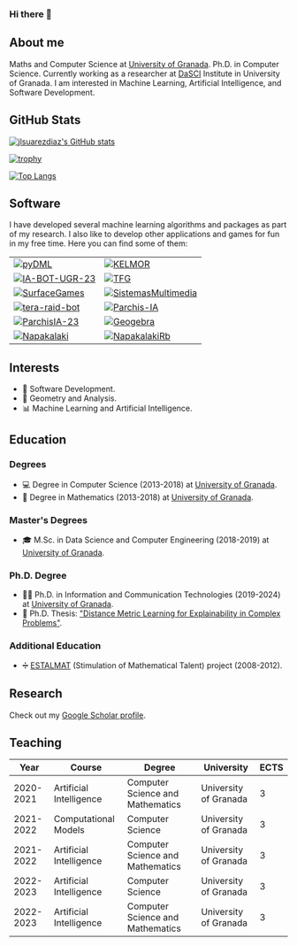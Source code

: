 ### Hi there 👋

<!--
**jlsuarezdiaz/jlsuarezdiaz** is a ✨ _special_ ✨ repository because its `README.md` (this file) appears on your GitHub profile.

Here are some ideas to get you started:

- 🔭 I’m currently working on ...
- 🌱 I’m currently learning ...
- 👯 I’m looking to collaborate on ...
- 🤔 I’m looking for help with ...
- 💬 Ask me about ...
- 📫 How to reach me: ...
- 😄 Pronouns: ...
- ⚡ Fun fact: ...
-->

## About me

Maths and Computer Science at [University of Granada](https://www.ugr.es/). Ph.D. in Computer Science. Currently working as a researcher at [DaSCI](https://dasci.es/) Institute in University of Granada. I am interested in Machine Learning, Artificial Intelligence, and Software Development.

## GitHub Stats

[![jlsuarezdiaz's GitHub stats](https://github-readme-stats.vercel.app/api?username=jlsuarezdiaz&show_icons=true&theme=transparent)](https://github.com/anuraghazra/github-readme-stats)

[![trophy](https://github-profile-trophy.vercel.app/?username=jlsuarezdiaz&rank=-?,-C&theme=transparent)](https://github.com/ryo-ma/github-profile-trophy)

[![Top Langs](https://github-readme-stats.vercel.app/api/top-langs/?username=jlsuarezdiaz&layout=pie&theme=transparent)](https://github.com/anuraghazra/github-readme-stats)

## Software

I have developed several machine learning algorithms and packages as part of my research. I also like to develop other applications and games for fun in my free time. Here you can find some of them:

<style>
  table#repos td {
    border: none !important;
  }
</style>

<table id="repos">
    <tr>
        <td>
            <a href="https://github.com/jlsuarezdiaz/pyDML">
                <img align="center" src="https://github-readme-stats.vercel.app/api/pin/?username=jlsuarezdiaz&repo=pyDML&show_owner=true&description_lines_count=3&theme=transparent" alt="pyDML">
            </a>
        </td>
        <td>
            <a href="https://github.com/jlsuarezdiaz/KELMOR">
                <img align="center"src="https://github-readme-stats.vercel.app/api/pin/?username=jlsuarezdiaz&repo=KELMOR&show_owner=true&description_lines_count=3&theme=transparent" alt="KELMOR">
            </a>
        </td>
    </tr>
    <tr>
        <td>
            <a href="https://github.com/jlsuarezdiaz/IA-BOT-UGR-23">
                <img align="center" src="https://github-readme-stats.vercel.app/api/pin/?username=jlsuarezdiaz&repo=IA-BOT-UGR-23&show_owner=true&description_lines_count=3&theme=transparent" alt="IA-BOT-UGR-23">
            </a>
        </td>
        <td>
            <a href="https://github.com/jlsuarezdiaz/TFG">
                <img align="center"src="https://github-readme-stats.vercel.app/api/pin/?username=jlsuarezdiaz&repo=TFG&show_owner=true&description_lines_count=3&theme=transparent" alt="TFG">
            </a>
        </td>
    </tr>
    <tr>
        <td>
            <a href="https://github.com/jlsuarezdiaz/SurfaceGames">
                <img align="center" src="https://github-readme-stats.vercel.app/api/pin/?username=jlsuarezdiaz&repo=SurfaceGames&show_owner=true&description_lines_count=3&theme=transparent" alt="SurfaceGames">
            </a>
        </td>
        <td>
            <a href="https://github.com/jlsuarezdiaz/SistemasMultimedia">
                <img align="center"src="https://github-readme-stats.vercel.app/api/pin/?username=jlsuarezdiaz&repo=SistemasMultimedia&show_owner=true&description_lines_count=3&theme=transparent" alt="SistemasMultimedia">
            </a>
        </td>
    </tr>
    <tr>
        <td>
            <a href="https://github.com/jlsuarezdiaz/tera-raid-bot">
                <img align="center" src="https://github-readme-stats.vercel.app/api/pin/?username=jlsuarezdiaz&repo=tera-raid-bot&show_owner=true&description_lines_count=3&theme=transparent" alt="tera-raid-bot">
            </a>
        </td>
        <td>
            <a href="https://github.com/jlsuarezdiaz/Parchis-IA">
                <img align="center"src="https://github-readme-stats.vercel.app/api/pin/?username=jlsuarezdiaz&repo=Parchis-IA&show_owner=true&description_lines_count=3&theme=transparent" alt="Parchis-IA">
            </a>
        </td>
    </tr>
    <tr>
        <td>
            <a href="https://github.com/rbnuria/ParchisIA-23">
                <img align="center"src="https://github-readme-stats.vercel.app/api/pin/?username=rbnuria&repo=ParchisIA-23&show_owner=true&description_lines_count=3&theme=transparent" alt="ParchisIA-23">
            </a>
        </td>
        <td>
            <a href="https://github.com/jlsuarezdiaz/Geogebra">
                <img align="center" src="https://github-readme-stats.vercel.app/api/pin/?username=jlsuarezdiaz&repo=Geogebra&show_owner=true&description_lines_count=3&theme=transparent" alt="Geogebra">
            </a>
        </td>
    </tr>
    <tr>
        <td>
            <a href="https://github.com/jlsuarezdiaz/Napakalaki">
                <img align="center"src="https://github-readme-stats.vercel.app/api/pin/?username=jlsuarezdiaz&repo=Napakalaki&show_owner=true&description_lines_count=3&theme=transparent" alt="Napakalaki">
            </a>
        </td>
        <td>
            <a href="https://github.com/andreshp/NapakalakiRb">
                <img align="center" src="https://github-readme-stats.vercel.app/api/pin/?username=andreshp&repo=NapakalakiRb&show_owner=true&description_lines_count=3&theme=transparent" alt="NapakalakiRb">
            </a>
        </td>
    </tr>
</table>







## Interests

- 📱 Software Development.
- 📐 Geometry and Analysis.
- 📊 Machine Learning and Artificial Intelligence.

## Education

### Degrees
- 💻 Degree in Computer Science (2013-2018) at [University of Granada](https://grados.ugr.es/informaticaymatematicas/).
- 🔢 Degree in Mathematics (2013-2018) at [University of Granada](https://grados.ugr.es/informaticaymatematicas/).

### Master's Degrees
- 🎓 M.Sc. in Data Science and Computer Engineering (2018-2019) at [University of Granada](https://masteres.ugr.es/datcom/).

### Ph.D. Degree
- 👨‍🔬 Ph.D. in Information and Communication Technologies (2019-2024) at [University of Granada](https://doctorados.ugr.es/tic/).
- 📘 Ph.D. Thesis: ["Distance Metric Learning for Explainability in Complex Problems"](https://www.educacion.gob.es/teseo/teseo/imprimirFicha.do?idFicha=826292).

### Additional Education

- ➗ [ESTALMAT](https://thales.cica.es/estalmat/) (Stimulation of Mathematical Talent) project (2008-2012).


## Research

Check out my [Google Scholar profile](https://scholar.google.com/citations?user=9_t6EDIAAAAJ&hl=es).

## Teaching



| Year | Course | Degree | University | ECTS |
|------|--------|--------|------------|------|
| 2020-2021 | Artificial Intelligence | Computer Science and Mathematics | University of Granada | 3 |
| 2021-2022 | Computational Models | Computer Science | University of Granada | 3 |
| 2021-2022 | Artificial Intelligence | Computer Science and Mathematics | University of Granada | 3 |
| 2022-2023 | Artificial Intelligence | Computer Science | University of Granada | 3 |
| 2022-2023 | Artificial Intelligence | Computer Science and Mathematics | University of Granada | 3 |




